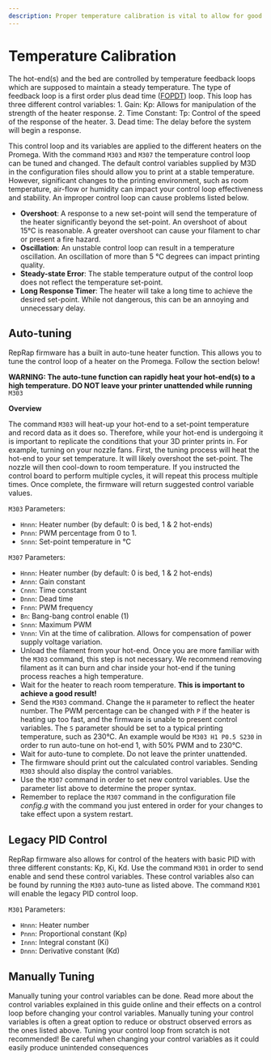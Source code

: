 ```yaml
---
description: Proper temperature calibration is vital to allow for good print quality.
---
```


# Temperature Calibration

The hot-end\(s\) and the bed are controlled by temperature feedback loops which are supposed to maintain a steady temperature. The type of feedback loop is a first order plus dead time \([FOPDT](https://controlguru.com/process-data-dynamic-modeling-and-a-recipe-for-profitable-control/)\) loop. This loop has three different control variables: 1. Gain: Kp: Allows for manipulation of the strength of the heater response. 2. Time Constant: Tp: Control of the speed of the response of the heater. 3. Dead time: The delay before the system will begin a response.

This control loop and its variables are applied to the different heaters on the Promega. With the command `M303` and `M307` the temperature control loop can be tuned and changed. The default control variables supplied by M3D in the configuration files should allow you to print at a stable temperature. However, significant changes to the printing environment, such as room temperature, air-flow or humidity can impact your control loop effectiveness and stability. An improper control loop can cause problems listed below.

* **Overshoot**: A response to a new set-point will send the temperature of the heater significantly beyond the set-point. An overshoot of about 15°C is reasonable. A greater overshoot can cause your filament to char or present a fire hazard. 
* **Oscillation**: An unstable control loop can result in a temperature oscillation. An oscillation of more than 5 °C degrees can impact printing quality.
* **Steady-state Error**: The stable temperature output of the control loop does not reflect the temperature set-point.
* **Long Response Timer**: The heater will take a long time to achieve the desired set-point. While not dangerous, this can be an annoying and unnecessary delay.

## Auto-tuning

RepRap firmware has a built in auto-tune heater function. This allows you to tune the control loop of a heater on the Promega. Follow the section below!

**WARNING: The auto-tune function can rapidly heat your hot-end\(s\) to a high temperature. DO NOT leave your printer unattended while running** `M303`

**Overview**

The command `M303` will heat-up your hot-end to a set-point temperature and record data as it does so. Therefore, while your hot-end is undergoing it is important to replicate the conditions that your 3D printer prints in. For example, turning on your nozzle fans. First, the tuning process will heat the hot-end to your set temperature. It will likely overshoot the set-point. The nozzle will then cool-down to room temperature. If you instructed the control board to perform multiple cycles, it will repeat this process multiple times. Once complete, the firmware will return suggested control variable values.

`M303` Parameters:

* `Hnnn`: Heater number \(by default: 0 is bed, 1 & 2 hot-ends\)
* `Pnnn`: PWM percentage from 0 to 1.
* `Snnn`: Set-point temperature in °C

`M307` Parameters:

* `Hnnn`: Heater number \(by default: 0 is bed, 1 & 2 hot-ends\)
* `Annn`: Gain constant
* `Cnnn`: Time constant
* `Dnnn`: Dead time
* `Fnnn`: PWM frequency
* `Bn`: Bang-bang control enable \(1\)
* `Snnn`: Maximum PWM
* `Vnnn`: Vin at the time of calibration. Allows for compensation of power supply voltage variation.
* Unload the filament from your hot-end. Once you are more familiar with the `M303` command, this step is not necessary. We recommend removing filament as it can burn and char inside your hot-end if the tuning process reaches a high temperature.
* Wait for the heater to reach room temperature. **This is important to achieve a good result!**
* Send the `M303` command. Change the `H` parameter to reflect the heater number. The PWM percentage can be changed with `P` if the heater is heating up too fast, and the firmware is unable to present control variables. The `S` parameter should be set to a typical printing temperature, such as 230°C. An example would be `M303 H1 P0.5 S230` in order to run auto-tune on hot-end 1, with 50% PWM and to 230°C.
* Wait for auto-tune to complete. Do not leave the printer unattended.
* The firmware should print out the calculated control variables. Sending `M303` should also display the control variables.
* Use the `M307` command in order to set new control variables. Use the parameter list above to determine the proper syntax. 
* Remember to replace the `M307` command in the configuration file _config.g_ with the command you just entered in order for your changes to take effect upon a system restart.

## Legacy PID Control

RepRap firmware also allows for control of the heaters with basic PID with three different constants: Kp, Ki, Kd. Use the command `M301` in order to send enable and send these control variables. These control variables also can be found by running the `M303` auto-tune as listed above. The command `M301` will enable the legacy PID control loop.

`M301` Parameters:

* `Hnnn`: Heater number
* `Pnnn`: Proportional constant \(Kp\)
* `Innn`: Integral constant \(Ki\)
* `Dnnn`: Derivative constant \(Kd\)

## Manually Tuning

Manually tuning your control variables can be done. Read more about the control variables explained in this guide online and their effects on a control loop before changing your control variables. Manually tuning your control variables is often a great option to reduce or obstruct observed errors as the ones listed above. Tuning your control loop from scratch is not recommended! Be careful when changing your control variables as it could easily produce unintended consequences

